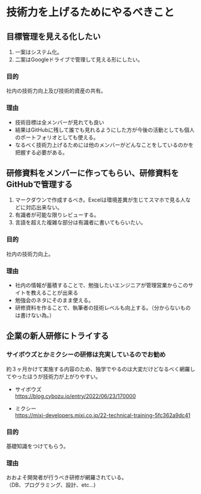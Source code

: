 # 技術力を上げるためにやるべきこと

## 目標管理を見える化したい

1. 一案はシステム化。
2. 二案はGoogleドライブで管理して見える形にしたい。

### 目的

社内の技術力向上及び技術的資産の共有。

### 理由

* 技術目標は全メンバーが見れても良い
* 結果はGitHubに残して誰でも見れるようにした方が今後の活動としても個人のポートフォリオとしても使える。
* なるべく技術力上げるためには他のメンバーがどんなことをしているのかを把握する必要がある。

## 研修資料をメンバーに作ってもらい、研修資料をGitHubで管理する

1. マークダウンで作成するべき。Excelは環境差異が生じてスマホで見る人などに対応出来ない。
1. 有識者が可能な限りレビューする。
1. 言語を超えた複雑な部分は有識者に書いてもらいたい。

### 目的

社内の技術力向上。

### 理由

* 社内の情報が蓄積することで、勉強したいエンジニアが管理営業からこのサイトを教えることが出来る
* 勉強会のネタにそのまま使える。
* 研修資料を作ることで、執筆者の技術レベルも向上する。（分からないものは書けない為。）

## 企業の新人研修にトライする

### サイボウズとかミクシーの研修は充実しているのでお勧め

約３ヶ月かけて実施する内容のため、独学でやるのは大変だけどなるべく網羅してやったほうが技術力が上がりやすい。

* サイボウズ  
<https://blog.cybozu.io/entry/2022/06/23/170000>

* ミクシー  
<https://mixi-developers.mixi.co.jp/22-technical-training-5fc362a9dc41>

### 目的

基礎知識をつけてもらう。  

### 理由

おおよそ開発者が行うべき研修が網羅されている。  
     （DB、プログラミング、設計、etc...)
